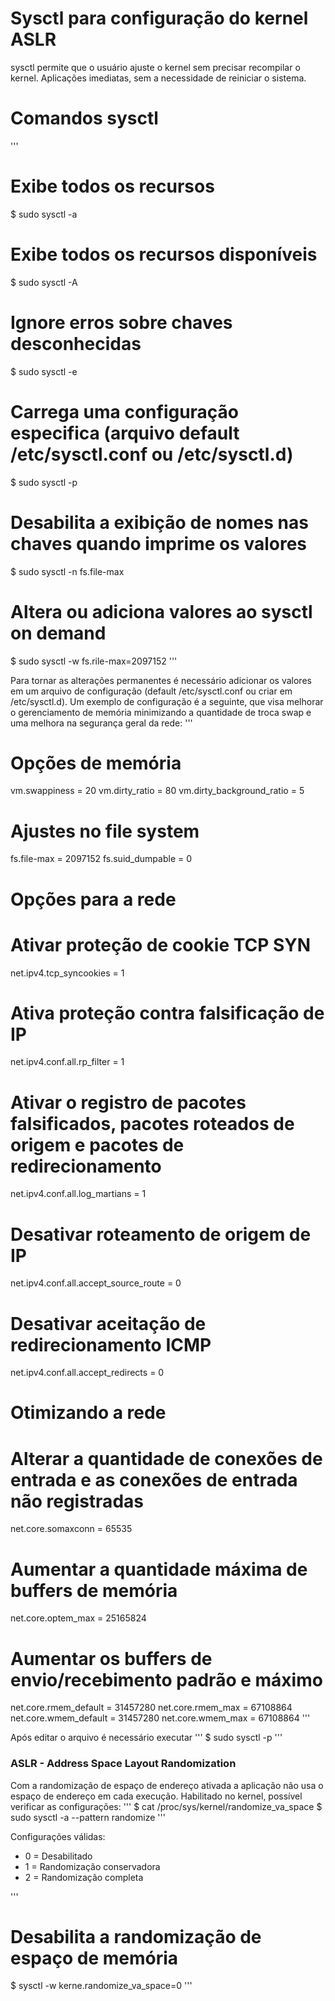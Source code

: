 # Sysctl para configuração do kernel ASLR

sysctl permite que o usuário ajuste o kernel sem precisar recompilar o kernel.
Aplicações imediatas, sem a necessidade de reiniciar o sistema.

# Comandos sysctl
'''
# Exibe todos os recursos
$ sudo sysctl -a

# Exibe todos os recursos disponíveis
$ sudo sysctl -A

# Ignore erros sobre chaves desconhecidas
$ sudo sysctl -e

# Carrega uma configuração especifica (arquivo default /etc/sysctl.conf ou /etc/sysctl.d)
$ sudo sysctl -p

# Desabilita a exibição de nomes nas chaves quando imprime os valores
$ sudo sysctl -n fs.file-max

# Altera ou adiciona valores ao sysctl on demand
$ sudo sysctl -w fs.rile-max=2097152
'''

Para tornar as alterações permanentes é necessário adicionar os valores em um arquivo de configuração (default /etc/sysctl.conf ou criar em /etc/sysctl.d).
Um exemplo de configuração é a seguinte, que visa melhorar o gerenciamento de memória minimizando a quantidade de troca swap e uma melhora na segurança geral da rede:
'''
# Opções de memória
vm.swappiness = 20
vm.dirty_ratio = 80
vm.dirty_background_ratio = 5

# Ajustes no file system
fs.file-max = 2097152
fs.suid_dumpable = 0

# Opções para a rede
# Ativar proteção de cookie TCP SYN
net.ipv4.tcp_syncookies = 1
# Ativa proteção contra falsificação de IP
net.ipv4.conf.all.rp_filter = 1
# Ativar o registro de pacotes falsificados, pacotes roteados de origem e pacotes de redirecionamento
net.ipv4.conf.all.log_martians = 1
# Desativar roteamento de origem de IP
net.ipv4.conf.all.accept_source_route = 0
# Desativar aceitação de redirecionamento ICMP
net.ipv4.conf.all.accept_redirects = 0

# Otimizando a rede
# Alterar a quantidade de conexões de entrada e as conexões de entrada não registradas
net.core.somaxconn = 65535
# Aumentar a quantidade máxima de buffers de memória
net.core.optem_max = 25165824
# Aumentar os buffers de envio/recebimento padrão e máximo
net.core.rmem_default = 31457280
net.core.rmem_max = 67108864
net.core.wmem_default = 31457280
net.core.wmem_max = 67108864
'''

Após editar o arquivo é necessário executar
'''
$ sudo sysctl -p
'''

### ASLR - Address Space Layout Randomization

Com a randomização de espaço de endereço ativada a aplicação não usa o espaço de endereço em cada execução.
Habilitado no kernel, possível verificar as configurações:
'''
$ cat /proc/sys/kernel/randomize_va_space
$ sudo sysctl -a --pattern randomize
'''

Configurações válidas:
- 0 = Desabilitado
- 1 = Randomização conservadora
- 2 = Randomização completa


'''
# Desabilita a randomização de espaço de memória
$ sysctl -w kerne.randomize_va_space=0
'''
